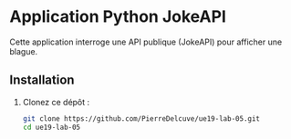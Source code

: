 # Application Python JokeAPI

Cette application interroge une API publique (JokeAPI) pour afficher une blague.

## Installation

1. Clonez ce dépôt :
   ```bash
   git clone https://github.com/PierreDelcuve/ue19-lab-05.git
   cd ue19-lab-05
